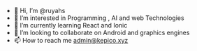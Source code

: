 - 👋 Hi, I’m @ruyahs
- 👀 I’m interested in Programming , AI and web Technologies
- 🌱 I’m currently learning React and Ionic
- 💞️ I’m looking to collaborate on Android and graphics engines
- 📫 How to reach me admin@kepico.xyz

<!---
ruyahs/ruyahs is a ✨ special ✨ repository because its `README.md` (this file) appears on your GitHub profile.
You can click the Preview link to take a look at your changes.
--->
